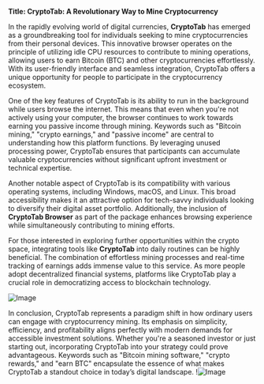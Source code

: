 **Title: CryptoTab: A Revolutionary Way to Mine Cryptocurrency**

In the rapidly evolving world of digital currencies, **CryptoTab** has emerged as a groundbreaking tool for individuals seeking to mine cryptocurrencies from their personal devices. This innovative browser operates on the principle of utilizing idle CPU resources to contribute to mining operations, allowing users to earn Bitcoin (BTC) and other cryptocurrencies effortlessly. With its user-friendly interface and seamless integration, CryptoTab offers a unique opportunity for people to participate in the cryptocurrency ecosystem.

One of the key features of CryptoTab is its ability to run in the background while users browse the internet. This means that even when you're not actively using your computer, the browser continues to work towards earning you passive income through mining. Keywords such as "Bitcoin mining," "crypto earnings," and "passive income" are central to understanding how this platform functions. By leveraging unused processing power, CryptoTab ensures that participants can accumulate valuable cryptocurrencies without significant upfront investment or technical expertise.

Another notable aspect of CryptoTab is its compatibility with various operating systems, including Windows, macOS, and Linux. This broad accessibility makes it an attractive option for tech-savvy individuals looking to diversify their digital asset portfolio. Additionally, the inclusion of **CryptoTab Browser** as part of the package enhances browsing experience while simultaneously contributing to mining efforts.

For those interested in exploring further opportunities within the crypto space, integrating tools like **CryptoTab** into daily routines can be highly beneficial. The combination of effortless mining processes and real-time tracking of earnings adds immense value to this service. As more people adopt decentralized financial systems, platforms like CryptoTab play a crucial role in democratizing access to blockchain technology.

![Image](https://github.com/user-attachments/assets/b6e7b7a2-655e-4d44-8baa-20c566a3cb65)

In conclusion, CryptoTab represents a paradigm shift in how ordinary users can engage with cryptocurrency mining. Its emphasis on simplicity, efficiency, and profitability aligns perfectly with modern demands for accessible investment solutions. Whether you're a seasoned investor or just starting out, incorporating CryptoTab into your strategy could prove advantageous. Keywords such as "Bitcoin mining software," "crypto rewards," and "earn BTC" encapsulate the essence of what makes CryptoTab a standout choice in today’s digital landscape. !![Image](https://github.com/user-attachments/assets/b6e7b7a2-655e-4d44-8baa-20c566a3cb65)
